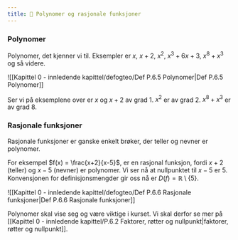 ```yaml
---
title: 📄 Polynomer og rasjonale funksjoner
---
```


### Polynomer

Polynomer, det kjenner vi til.
Eksempler er $x$, $x+2$, $x^2$, $x^3 + 6x+3$, $x^8+x^3$ og så videre.

![[Kapittel 0 - innledende kapittel/defogteo/Def P.6.5 Polynomer|Def P.6.5 Polynomer]]

Ser vi på eksemplene over er $x$ og $x+2$ av grad 1. $x^2$ er av grad 2. $x^8 +x^3$ er av grad 8.

### Rasjonale funksjoner

Rasjonale funksjoner er ganske enkelt brøker, der teller og nevner er polynomer. 

For eksempel $f(x) = \frac{x+2}{x-5}$, er en rasjonal funksjon, fordi $x+2$ (teller) og $x-5$ (nevner) er polynomer. Vi ser nå at nullpunktet til $x-5$ er $5$. Konvensjonen for definisjonsmengder gir oss nå er $D(f) = \mathbb{R}\setminus\{5\}$.

![[Kapittel 0 - innledende kapittel/defogteo/Def P.6.6 Rasjonale funksjoner|Def P.6.6 Rasjonale funksjoner]]

Polynomer skal vise seg og være viktige i kurset. Vi skal derfor se mer på [[Kapittel 0 - innledende kapittel/P.6.2 Faktorer, røtter og nullpunkt|faktorer, røtter og nullpunkt]].
